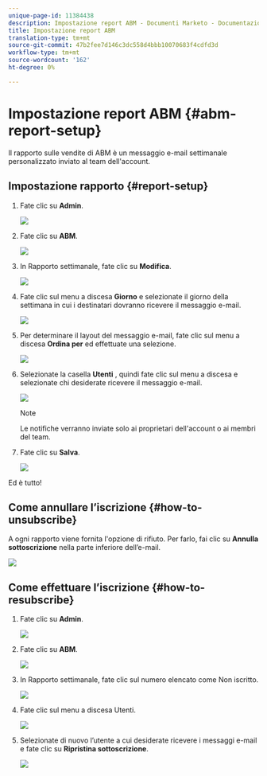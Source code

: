 ```yaml
---
unique-page-id: 11384438
description: Impostazione report ABM - Documenti Marketo - Documentazione prodotto
title: Impostazione report ABM
translation-type: tm+mt
source-git-commit: 47b2fee7d146c3dc558d4bbb10070683f4cdfd3d
workflow-type: tm+mt
source-wordcount: '162'
ht-degree: 0%

---
```



# Impostazione report ABM {#abm-report-setup}

Il rapporto sulle vendite di ABM è un messaggio e-mail settimanale personalizzato inviato al team dell&#39;account.

## Impostazione rapporto {#report-setup}

1. Fate clic su **Admin**.

   ![](assets/one-3.png)

1. Fate clic su **ABM**.

   ![](assets/two-2.png)

1. In Rapporto settimanale, fate clic su **Modifica**.

   ![](assets/three-3.png)

1. Fate clic sul menu a discesa **Giorno** e selezionate il giorno della settimana in cui i destinatari dovranno ricevere il messaggio e-mail.

   ![](assets/four-4.png)

1. Per determinare il layout del messaggio e-mail, fate clic sul menu a discesa **Ordina per** ed effettuate una selezione.

   ![](assets/five-3.png)

1. Selezionate la casella **Utenti** , quindi fate clic sul menu a discesa e selezionate chi desiderate ricevere il messaggio e-mail.

   ![](assets/six-2.png)

   >[!NOTE]
   >
   >Le notifiche verranno inviate solo ai proprietari dell&#39;account o ai membri del team.

1. Fate clic su **Salva**.

   ![](assets/seven-2.png)

Ed è tutto!

## Come annullare l’iscrizione {#how-to-unsubscribe}

A ogni rapporto viene fornita l&#39;opzione di rifiuto. Per farlo, fai clic su **Annulla sottoscrizione** nella parte inferiore dell’e-mail.

![](assets/eight-1.png)

## Come effettuare l’iscrizione {#how-to-resubscribe}

1. Fate clic su **Admin**.

   ![](assets/one-3.png)

1. Fate clic su **ABM**.

   ![](assets/two-2.png)

1. In Rapporto settimanale, fate clic sul numero elencato come Non iscritto.

   ![](assets/nine.png)

1. Fate clic sul menu a discesa Utenti.

   ![](assets/ten.png)

1. Selezionate di nuovo l’utente a cui desiderate ricevere i messaggi e-mail e fate clic su **Ripristina sottoscrizione**.

   ![](assets/eleven.png)

